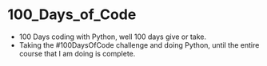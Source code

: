 # 100_Days_of_Code
* 100 Days coding with Python, well 100 days give or take.
* Taking the #100DaysOfCode challenge and doing Python, until the entire course that I am doing is complete.

